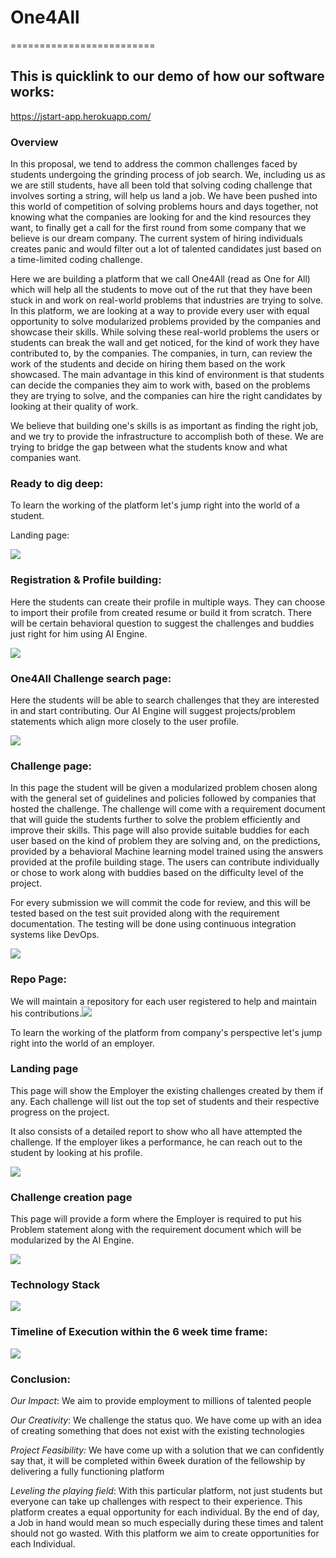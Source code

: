 # **One4All**
=========================
## This is quicklink to our demo of how our software works:
https://jstart-app.herokuapp.com/
### Overview

In this proposal, we tend to address the common challenges faced by students undergoing the grinding process of job search. We, including us as we are still students, have all been told that solving coding challenge that involves sorting a string, will help us land a job. We have been pushed into this world of competition of solving problems hours and days together, not knowing what the companies are looking for and the kind resources they want, to finally get a call for the first round from some company that we believe is our dream company. The current system of hiring individuals creates panic and would filter out a lot of talented candidates just based on a time-limited coding challenge.

Here we are building a platform that we call One4All (read as One for All) which will help all the students to move out of the rut that they have been stuck in and work on real-world problems that industries are trying to solve. In this platform, we are looking at a way to provide every user with equal opportunity to solve modularized problems provided by the companies and showcase their skills. While solving these real-world problems the users or students can break the wall and get noticed, for the kind of work they have contributed to, by the companies. The companies, in turn, can review the work of the students and decide on hiring them based on the work showcased. The main advantage in this kind of environment is that students can decide the companies they aim to work with, based on the problems they are trying to solve, and the companies can hire the right candidates by looking at their quality of work.

We believe that building one's skills is as important as finding the right job, and we try to provide the infrastructure to accomplish both of these. We are trying to bridge the gap between what the students know and what companies want.

### Ready to dig deep:

To learn the working of the platform let's jump right into the world of
a student.

Landing page:

![](./media/image1.png)

### Registration & Profile building:

Here the students can create their profile in multiple ways. They can
choose to import their profile from created resume or build it from
scratch. There will be certain behavioral question to suggest the
challenges and buddies just right for him using AI Engine.

![](./media/image2.png)

### One4All Challenge search page:

Here the students will be able to search challenges that they are
interested in and start contributing. Our AI Engine will suggest
projects/problem statements which align more closely to the user
profile.

![](./media/image3.png)

### Challenge page:

In this page the student will be given a modularized problem chosen
along with the general set of guidelines and policies followed by
companies that hosted the challenge. The challenge will come with a
requirement document that will guide the students further to solve the
problem efficiently and improve their skills. This page will also
provide suitable buddies for each user based on the kind of problem they
are solving and, on the predictions, provided by a behavioral Machine
learning model trained using the answers provided at the profile
building stage. The users can contribute individually or chose to work
along with buddies based on the difficulty level of the project.

For every submission we will commit the code for review, and this will
be tested based on the test suit provided along with the requirement
documentation. The testing will be done using continuous integration
systems like DevOps.

![](./media/image4.png)

### Repo Page: 

We will maintain a repository for each user registered to help and
maintain his contributions.![](./media/image5.png)

To learn the working of the platform from company's perspective let's
jump right into the world of an employer.

### Landing page

This page will show the Employer the existing challenges created by them
if any. Each challenge will list out the top set of students and their
respective progress on the project.

It also consists of a detailed report to show who all have attempted the
challenge. If the employer likes a performance, he can reach out to the
student by looking at his profile.

![](./media/image6.png)

### Challenge creation page

This page will provide a form where the Employer is required to put his
Problem statement along with the requirement document which will be
modularized by the AI Engine.

![](./media/image7.png)

### Technology Stack

![](./media/image8.png)

### Timeline of Execution within the 6 week time frame:

![](./media/image9.png)

### Conclusion:

*Our Impact*: We aim to provide employment to millions of talented
people

*Our Creativity*: We challenge the status quo. We have come up with an
idea of creating something that does not exist with the existing
technologies

*Project Feasibility:* We have come up with a solution that we can
confidently say that, it will be completed within 6week duration of the
fellowship by delivering a fully functioning platform

*Leveling the playing field*: With this particular platform, not just
students but everyone can take up challenges with respect to their
experience. This platform creates a equal opportunity for each
individual. By the end of day, a Job in hand would mean so much
especially during these times and talent should not go wasted. With this
platform we aim to create opportunities for each Individual.
